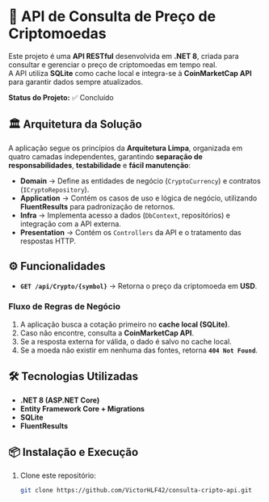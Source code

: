 # 🚀 API de Consulta de Preço de Criptomoedas

Este projeto é uma **API RESTful** desenvolvida em **.NET 8**, criada para consultar e gerenciar o preço de criptomoedas em tempo real.  
A API utiliza **SQLite** como cache local e integra-se à **CoinMarketCap API** para garantir dados sempre atualizados.  

**Status do Projeto:** ✅ Concluído  

## 🏛 Arquitetura da Solução

A aplicação segue os princípios da **Arquitetura Limpa**, organizada em quatro camadas independentes, garantindo **separação de responsabilidades**, **testabilidade** e **fácil manutenção**:

- **Domain** → Define as entidades de negócio (`CryptoCurrency`) e contratos (`ICryptoRepository`).  
- **Application** → Contém os casos de uso e lógica de negócio, utilizando **FluentResults** para padronização de retornos.  
- **Infra** → Implementa acesso a dados (`DbContext`, repositórios) e integração com a API externa.  
- **Presentation** → Contém os `Controllers` da API e o tratamento das respostas HTTP.  

## ⚙️ Funcionalidades

- **`GET /api/Crypto/{symbol}`** → Retorna o preço da criptomoeda em **USD**.  

### Fluxo de Regras de Negócio
1. A aplicação busca a cotação primeiro no **cache local (SQLite)**.  
2. Caso não encontre, consulta a **CoinMarketCap API**.  
3. Se a resposta externa for válida, o dado é salvo no cache local.  
4. Se a moeda não existir em nenhuma das fontes, retorna **`404 Not Found`**.  

## 🛠 Tecnologias Utilizadas

- **.NET 8 (ASP.NET Core)**  
- **Entity Framework Core + Migrations**  
- **SQLite**  
- **FluentResults**  

## 📦 Instalação e Execução

1. Clone este repositório:
   ```bash
   git clone https://github.com/VictorHLF42/consulta-cripto-api.git
